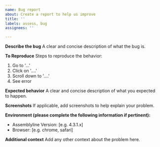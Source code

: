 ```yaml
---
name: Bug report
about: Create a report to help us improve
title: ''
labels: assess, bug
assignees: ''

---
```


**Describe the bug**
A clear and concise description of what the bug is.

**To Reproduce**
Steps to reproduce the behavior:
1. Go to '...'
2. Click on '....'
3. Scroll down to '....'
4. See error

**Expected behavior**
A clear and concise description of what you expected to happen.

**Screenshots**
If applicable, add screenshots to help explain your problem.

**Environment (please complete the following information if pertinent):**
 - Assemblyline Version: [e.g. 4.3.1.x]
 - Browser: [e.g. chrome, safari]

**Additional context**
Add any other context about the problem here.
